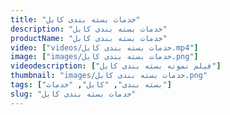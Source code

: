 ```yaml
---
title: "خدمات بسته بندی کابل"
description: "خدمات بسته بندی کابل"
productName: "خدمات بسته بندی کابل"
video: ["videos/خدمات بسته بندی کابل.mp4"]
image: ["images/خدمات بسته بندی کابل.png"]
videodescription: ["فیلم نمونه بسته بندی کابل"]
thumbnail: "images/خدمات بسته بندی کابل.png"
tags: ["بسته بندی", "کابل", "خدمات"]
slug: "خدمات بسته بندی کابل"
---
```

